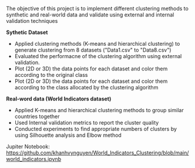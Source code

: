 The objective of this project is to implement different clustering methods to synthetic and real-world data and validate using external and internal validation techniques

**Sythetic Dataset**
- Applied clustering methods (K-means and hierarchical clustering) to generate clustering from 8 datasets ("Data1.csv" to "Data8.csv")
- Evaluated the performacne of the clustering algorithm using external validation. 
- Plot (2D or 3D) the data points for each dataset and color them according to the original class
- Plot (2D or 3D) the data points for each dataset and color them according to the class allocated by the clustering algorithm

**Real-word data (World Indicators dataset)**
- Applied K-means and hierarchical clustering methods to group similar countries together
- Used Internal validation metrics to report the cluster quality
- Conducted experiments to find appropriate numbers of clusters by using  Silhouette analysis and Elbow method

Jupiter Notebook: https://github.com/khanhvynguyen/World_Indicators_Clustering/blob/main/world_indicators.ipynb
